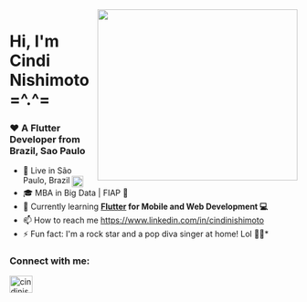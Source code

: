 <img align="right" width="350" height="300" src="https://i.pinimg.com/originals/48/71/a0/4871a06594edd9e5e1bb5f0fab7e362a.gif">

<h1 align="left">Hi, I'm Cindi Nishimoto =^.^= </h1>
<h3 align="left">❤️ A Flutter Developer from Brazil, Sao Paulo </h3>

- 📍  Live in São Paulo, Brazil <img align="center" src="https://user-images.githubusercontent.com/45148915/150196899-7ec7aadb-d28c-4aa8-abf1-44a81b82fb0d.png" width="20"  height="20" />
- 🎓 MBA in Big Data | FIAP 🎲
- 📱  Currently learning **[Flutter](https://flutter.dev/) for Mobile and Web Development 💻**
- 📫 How to reach me https://www.linkedin.com/in/cindinishimoto
- ⚡ Fun fact: I'm a rock star and a pop diva singer at home! Lol 🎤✨*

<h3 align="left">Connect with me:</h3>
<p align="left">
<a href="https://linkedin.com/in/cindinishimoto" target="blank"><img align="center" src="https://cdn.jsdelivr.net/npm/simple-icons@3.0.1/icons/linkedin.svg" alt="cindinishimoto" height="30" width="40" /></a>
</p>


